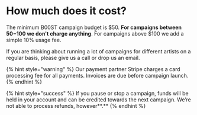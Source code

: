 # How much does it cost?

The minimum B00ST campaign budget is $50. **For campaigns between $50-$100 we don't charge anything**. For campaigns above $100 we add a simple 10% usage fee.&#x20;

If you are thinking about running a lot of campaigns for different artists on a regular basis, please give us a call or drop us an email.

{% hint style="warning" %}
Our payment partner Stripe charges a card processing fee for all payments. Invoices are due before campaign launch.&#x20;
{% endhint %}

{% hint style="success" %}
If you pause or stop a campaign, funds will be held in your account and can be credited towards the next campaign. We’re not able to process refunds, however**.**
{% endhint %}
